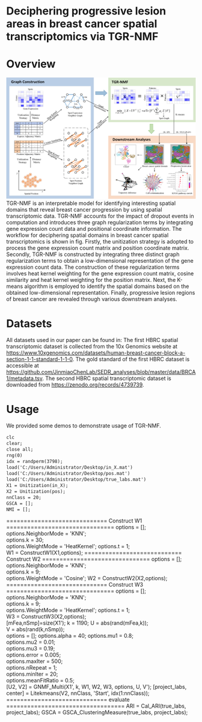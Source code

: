 # Deciphering progressive lesion areas in breast cancer spatial transcriptomics via TGR-NMF
# Overview
![flowchat](https://github.com/xiangshanxs/TGR-NMF/blob/main/TGR-NMF.jpg)
TGR-NMF is an interpretable model for identifying interesting spatial domains that reveal breast cancer progression by using spatial transcriptomic data. TGR-NMF accounts for the impact of dropout events in computation and introduces three graph regularization terms by integrating gene expression count data and positional coordinate information. The workflow for deciphering spatial domains in breast cancer spatial transcriptomics is shown in fig. Firstly, the unitization strategy is adopted to process the gene expression count matrix and position coordinate matrix. Secondly, TGR-NMF is constructed by integrating three distinct graph regularization terms to obtain a low-dimensional representation of the gene expression count data. The construction of these regularization terms involves heat kernel weighting for the gene expression count matrix, cosine similarity and heat kernel weighting for the position matrix. Next, the K-means algorithm is employed to identify the spatial domains based on the obtained low-dimensional representation. Finally, progressive lesion regions of breast cancer are revealed through various downstream analyses.
# Datasets
All datasets used in our paper can be found in:
The first HBRC spatial transcriptomic dataset is collected from the 10x Genomics website at https://www.10xgenomics.com/datasets/human-breast-cancer-block-a-section-1-1-standard-1-1-0. The gold standard of the first HBRC dataset is accessible at https://github.com/JinmiaoChenLab/SEDR_analyses/blob/master/data/BRCA1/metadata.tsv. The second HBRC spatial transcriptomic dataset is downloaded from https://zenodo.org/records/4739739.
# Usage
We provided some demos to demonstrate usage of TGR-NMF.

    clc
    clear;
    close all;  
    rng(0)
    idx = randperm(3798);
    load('C:/Users/Administrator/Desktop/in_X.mat') 
    load('C:/Users/Administrator/Desktop/pos.mat') 
    load('C:/Users/Administrator/Desktop/true_labs.mat') 
    X1 = Unitization(in_X);   
    X2 = Unitization(pos);
    nnClass = 20;     
    GSCA = [];
    NMI = [];
============================= Construct W1 ===============================
        options = [];
        options.NeighborMode = 'KNN';  
        options.k = 30;    
        options.WeightMode = 'HeatKernel'; 
        options.t = 1;     
    W1 = ConstructW1(X1,options); 
============================ Construct W2 ===============================
        options = [];
        options.NeighborMode = 'KNN';   
        options.k = 9;     
        options.WeightMode = 'Cosine'; 
    W2 = ConstructW2(X2,options); 
============================= Construct W3 ===============================
        options = [];
        options.NeighborMode = 'KNN';  
        options.k = 9;     
        options.WeightMode = 'HeatKernel'; 
        options.t = 1;    
    W3 = ConstructW3(X2,options);  
      [mFea,nSmp]=size(X1');
      k = 1190;
      U = abs(rand(mFea,k));    
      V = abs(rand(k,nSmp));    
        options = [];
        options.alpha = 40;
        options.mu1 = 0.8;    
        options.mu2 = 0.01;    
        options.mu3 = 0.19;    
        options.error = 0.005;   
        options.maxIter = 500;    
        options.nRepeat = 1;    
        options.minIter = 20;  
        options.meanFitRatio = 0.5;   
        [U2, V2] = GNMF_Multi(X1', k, W1, W2, W3, options, U, V');
        [project_labs, center] = Litekmeans(V2, nnClass, 'Start', idx(1:nnClass)); 
============================= evaluate ==================================
        ARI = Cal_ARI(true_labs, project_labs);
        GSCA = GSCA_ClusteringMeasure(true_labs, project_labs);
        
